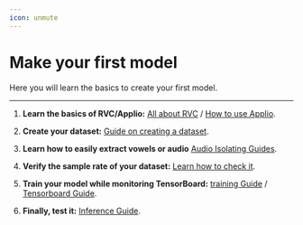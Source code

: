 ```yaml
---
icon: unmute
---
```


# Make your first model
Here you will learn the basics to create your first model.

---

1. **Learn the basics of RVC/Applio:** [All about RVC](/faq\rvc\rvc.md) / [How to use Applio](/Beginner-guide\interact-with-the-interface.md).

2. **Create your dataset:** [Guide on creating a dataset](/create-datasets\How-to-create-datasets.md).

3. **Learn how to easily extract vowels or audio** [Audio Isolating Guides](/audio-isolating\audio-isolating.md).

4. **Verify the sample rate of your dataset:** [Learn how to check it](/create-datasets\Sample-Rate.md).

5. **Train your model while monitoring TensorBoard:** [training Guide](/get-started/training/) / [Tensorboard Guide](/get-started/tensorboard).

6. **Finally, test it:** [Inference Guide](/get-started/inferencing/).